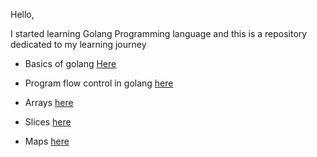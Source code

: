 Hello,

I started learning Golang Programming language and this is a repository dedicated to my learning journey

- Basics of golang [Here](https://github.com/zjoart/my_golang_learning_documentation/tree/Develop/basics_learning)

- Program flow control in golang [here](https://github.com/zjoart/my_golang_learning_documentation/tree/Develop/flow_control)

- Arrays [here](https://github.com/zjoart/my_golang_learning_documentation/tree/Develop/Arrays)

- Slices [here](https://github.com/zjoart/my_golang_learning_documentation/tree/Develop/Slices)

- Maps [here](https://github.com/zjoart/my_golang_learning_documentation/tree/Develop/Maps)


